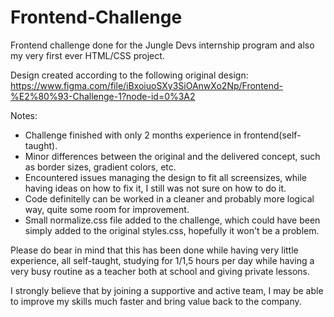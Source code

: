 # Frontend-Challenge
Frontend challenge done for the Jungle Devs internship program and also my very first ever HTML/CSS project.

Design created according to the following original design:
https://www.figma.com/file/iBxoiuoSXy3SiOAnwXo2Np/Frontend-%E2%80%93-Challenge-1?node-id=0%3A2

Notes:
- Challenge finished with only 2 months experience in frontend(self-taught).
- Minor differences between the original and the delivered concept, such as border sizes, gradient colors, etc.
- Encountered issues managing the design to fit all screensizes, while having ideas on how to fix it, I still was not sure on how to do it.
- Code definitelly can be worked in a cleaner and probably more logical way, quite some room for improvement.
- Small normalize.css file added to the challenge, which could have been simply added to the original styles.css, hopefully it won't be a problem.

Please do bear in mind that this has been done while having very little experience, all self-taught, studying for 1/1,5 hours per day while having a very busy routine as a teacher both at school and giving private lessons.

I strongly believe that by joining a supportive and active team, I may be able to improve my skills much faster and bring value back to the company.
